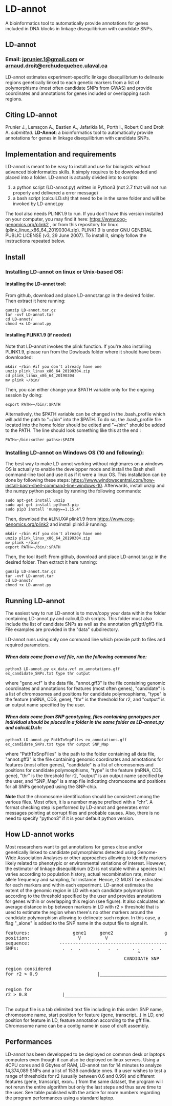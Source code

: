 # LD-annot
A bioinformatics tool to automatically provide annotations for genes included in DNA blocks in linkage disequilibrium with candidate SNPs.
## LD-annot
### Email: jprunier.1@gmail.com or arnaud.droit@crchudequebec.ulaval.ca

LD-annot estimates experiment-specific linkage disequilibrium to delineate regions genetically linked to each genetic markers from a list of polymorphisms (most often candidate SNPs from GWAS) and provide coordinates and annotations for genes included or overlapping such regions.


## Citing LD-annot
Prunier J., Lemaçon A., Bastien A., Jafarikia M., Porth I., Robert C and Droit A. _submitted_. **LD-Annot**: a bioinformatics tool to automatically provide annotations for genes in linkage disequilibrium with candidate SNPs.


## Implementation and requirements
LD-annot is meant to be easy to install and use for biologists without advanced bioinformatics skills. It simply requires to be downloaded and placed into a folder. LD-annot is actually divided into to scripts:
1) a python script (LD-annot.py) written in Python3 (not 2.7 that will not run properly and delivered a error message)
2) a bash script (calculLD.sh) that need to be in the same folder and will be invoked by LD-annot.py

The tool also needs PLINK1.9 to run. If you don't have this version installed on your computer, you may find it here: https://www.cog-genomics.org/plink2 , or from this repository for linux (plink_linux_x86_64_20190304.zip). PLINK1.9 is under GNU GENERAL PUBLIC LICENSE (v3, 29 June 2007).
To install it, simply follow the instructions repeated below.


## Install
### Installing LD-annot on linux or Unix-based OS:
#### Installing the LD-annot tool:
From github, download and place LD-annot.tar.gz in the desired folder.
Then extract it here running:
```
gunzip LD-annot.tar.gz
tar -xvf LD-annot.tar
cd LD-annot/
chmod +x LD-annot.py
```

#### Installing PLINK1.9 (if needed)
Note that LD-annot invokes the plink function. If you're also installing PLINK1.9, please run from the Dowloads folder where it should have been downloaded:
```
mkdir ~/bin #if you don't already have one
unzip plink_linux_x86_64_20190304.zip
cd plink_linux_x86_64_20190304
mv plink ~/bin/
```

Then, you can either change your $PATH variable only for the ongoing session by doing:
```
export PATH=~/bin/:$PATH
```

Alternatively, the $PATH variable can be changed in the .bash_profile which will add the path to "\~/bin" into the $PATH. To do so, the .bash_profile file located into the home folder should be edited and "~/bin:" should be added to the PATH. The line should look something like this at the end :

```
PATH=~/bin:<other paths>:$PATH

```
### Installing LD-annot on Windows OS (10 and following):
The best way to make LD-annot working without nightmares on a windows OS is actually to enable the developper mode and install the Bash shell command-line tool and use it as if it were a linux OS.
This installation can be done by following these steps: https://www.windowscentral.com/how-install-bash-shell-command-line-windows-10.
Afterwards, install unzip and the numpy python package by running the following commands:
```
sudo apt-get install unzip
sudo apt-get install python3-pip
sudo pip3 install 'numpy==1.15.4'
```
Then, download the #LINUX# plink1.9 from https://www.cog-genomics.org/plink2 and install plink1.9 running:
```
mkdir ~/bin #if you don't already have one
unzip plink_linux_x86_64_20190304.zip
mv plink ~/bin/
export PATH=~/bin/:$PATH
```

Then, the tool itself:
From github, download and place LD-annot.tar.gz in the desired folder. Then extract it here running:
```
gunzip LD-annot.tar.gz
tar -xvf LD-annot.tar
cd LD-annot/
chmod +x LD-annot.py
```


## Running LD-annot
The easiest way to run LD-annot is to move/copy your data within the folder containing LD-annot.py and calculLD.sh scripts. This folder must also include the list of candidate SNPs as well as the annotation gff/gtf/gff3 file. File examples are provided in the "data" subdirectory.

LD-annot runs using only one command line which provide path to files and required parameters.

##### When data come from a vcf file, run the following command line:
```
python3 LD-annot.py ex_data.vcf ex_annotations.gff ex_candidate_SNPs.txt type thr output
```
where "geno.vcf" is the data file, "annot.gff3" is the file containing genomic coordinates and annotations for features (most often genes), "candidate" is a list of chromosomes and positions for candidate polymosphisms, "type" is the feature (mRNA, CDS, gene), "thr" is the threshold for r2, and "output" is an output name specified by the user.



##### When data come from SNP genotyping, files containing genotypes per individual should be placed in a folder in the same folder as LD-annot.py and calculLD.sh:
```
python3 LD-annot.py PathToSnpFiles ex_annotations.gff ex_candidate_SNPs.txt type thr output SNP_Map
```
where "PathToSnpFiles" is the path to the folder containing all data file, "annot.gff3" is the file containing genomic coordinates and annotations for features (most often genes), "candidate" is a list of chromosomes and positions for candidate polymosphisms, "type" is the feature (mRNA, CDS, gene), "thr" is the threshold for r2, "output" is an output name specified by the user, and "SNP_Map" is a map file indicating chromosome and positions for all SNPs genotyped using the SNP-chip.


**Note** that the chromosome identification should be consistent among the various files. Most often, it is a number maybe prefixed with a “chr”. A format checking step is performed by LD-annot and generates error messages pointing at corrupt files and probable causes.
Also, there is no need to specify "python3" if it is your default python version.



## How LD-annot works

Most researchers want to get annotations for genes close and/or genetically linked to candidate polymorphisms detected using Genome-Wide Association Analyses or other approaches allowing to identify markers likely related to phenotypic or environmental variations of interest. However, the estimator of linkage disequilibrium (r2) is not stable within a species but varies according to population history, actual recombination rate, minor allele frequency and sampling, for instance. Hence, r2 MUST be estimated for each markers and within each experiment.
LD-annot estimates the extent of the genomic region in LD with each candidate polymorphism according to the threshold specified by the user and provides annotations for genes within or overlapping this region (see figure). It also calculates an average distance in bp between markers in LD with r2 > threshold that is used to estimate the region when there's no other markers around the candidate polymorphism allowing to delineate such region. In this case, a flag "\_alone" is added to the SNP name in the output file to signal it.


<pre>
features:                gene1     gene2                   gene3         gene4  
position:                  V         V                       V             V    
sequence:           ------------------------------------------------------------
SNPs:                .  .  .      .   .  .     . .    .  .  ..  . .   .     .  .
                                                 ^
                                            CANDIDATE SNP

region considered
for r2 > 0.9                      |________________________________|  


region for
r2 > 0.8             |__________________________________________________________|

</pre>


The output file is a tab delimited text file including in this order: SNP name, chromosome name, start position for feature (gene, transcript...) in LD, end position for feature in LD, feature annotation according to the gff file.
Chromosome name can be a contig name in case of draft assembly.

## Performances
LD-annot has been developped to be deployed on common desk or laptops computers even though it can also be deployed on linux servers. Using a 4CPU cores and 8 Gbytes of RAM, LD-annot ran for 14 minutes to analyze 14,374,089 SNPs and a list of 1536 candidate ones. If a user wishes to test a range of thresholds for r2 (usually between 0.6 and 0.99) and different features (gene, transcript, exon...) from the same dataset, the program will not rerun the entire algorithm but only the last steps and thus save time to the user. See table published with the article for more numbers regarding the program performances using a standard laptop.





